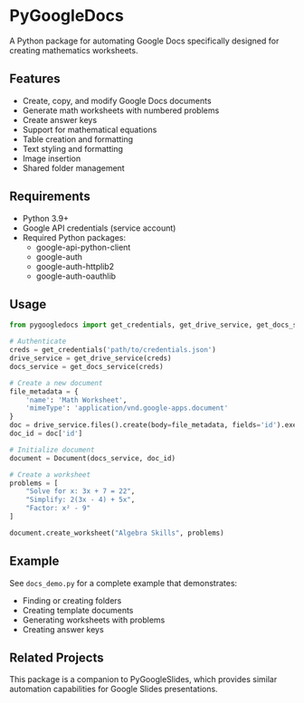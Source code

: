 # PyGoogleDocs

A Python package for automating Google Docs specifically designed for creating mathematics worksheets.

## Features

- Create, copy, and modify Google Docs documents
- Generate math worksheets with numbered problems
- Create answer keys
- Support for mathematical equations
- Table creation and formatting
- Text styling and formatting
- Image insertion
- Shared folder management

## Requirements

- Python 3.9+
- Google API credentials (service account)
- Required Python packages:
  - google-api-python-client
  - google-auth
  - google-auth-httplib2
  - google-auth-oauthlib

## Usage

```python
from pygoogledocs import get_credentials, get_drive_service, get_docs_service, Document

# Authenticate
creds = get_credentials('path/to/credentials.json')
drive_service = get_drive_service(creds)
docs_service = get_docs_service(creds)

# Create a new document
file_metadata = {
    'name': 'Math Worksheet',
    'mimeType': 'application/vnd.google-apps.document'
}
doc = drive_service.files().create(body=file_metadata, fields='id').execute()
doc_id = doc['id']

# Initialize document
document = Document(docs_service, doc_id)

# Create a worksheet
problems = [
    "Solve for x: 3x + 7 = 22",
    "Simplify: 2(3x - 4) + 5x",
    "Factor: x² - 9"
]

document.create_worksheet("Algebra Skills", problems)
```

## Example

See `docs_demo.py` for a complete example that demonstrates:
- Finding or creating folders
- Creating template documents
- Generating worksheets with problems
- Creating answer keys

## Related Projects

This package is a companion to PyGoogleSlides, which provides similar automation capabilities for Google Slides presentations.